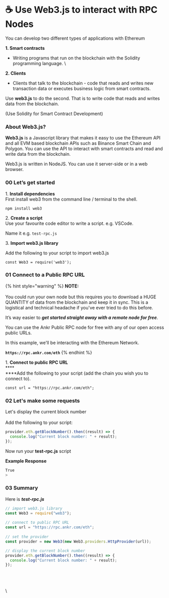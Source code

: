 # ☕ Use Web3.js to interact with RPC Nodes

You can develop two different types of applications with Ethereum

**1. Smart contracts** 
- Writing programs that run on the blockchain with the Solidity programming language. \

**2. Clients**
- Clients that talk to the blockchain - code that reads and writes new transaction data or executes business logic from smart contracts.&#x20;

Use **web3.js** to do the second. That is to write code that reads and writes data from the blockchain.

(Use Solidity for Smart Contract Development)

### About Web3.js?

**Web3.js** is a Javascript library that makes it easy to use the Ethereum API and all EVM based blockchain APIs such as Binance Smart Chain and Polygon. You can use the API to interact with smart contracts and read and write data from the blockchain.

Web3.js is written in NodeJS. You can use it server-side or in a web browser.

### 00 Let’s get started&#x20;

1\. **Install dependencies**\
First install web3 from the command line / terminal to the shell.&#x20;

`npm install web3`

2\. **Create a script**\
Use your favourite code editor to write a script. e.g. VSCode.&#x20;

Name it e.g. `test-rpc.js`

3\. **Import web3.js library**

Add the following to your script to import web3.js

`const Web3 = require('web3');`

### 01 Connect to a Public RPC URL

{% hint style="warning" %}
**NOTE:**\
\
You could run your own node but this requires you to download a HUGE QUANTITY of data from the blockchain and keep it in sync. This is a logistical and technical headache if you've ever tried to do this before.

It’s way easier to _**get started straight away with a remote node for free**_.&#x20;

You can use the Ankr Public RPC node for free with any of our open access public URLs.

In this example, we'll be interacting with the Ethereum Network.&#x20;

**`https://rpc.ankr.com/eth`**
{% endhint %}

1\. **Connect to public RPC URL**\
****\
****Add the following to your script (add the chain you wish you to connect to).&#x20;

`const url = "https://rpc.ankr.com/eth";`

### 02 Let's make some requests

Let's display the current block number\
\
Add the following to your script:

```javascript
provider.eth.getBlockNumber().then((result) => {
  console.log("Current block number: " + result);
});
```

Now run your **test-rpc.js** script&#x20;

**Example Response**

```javascript
True
>
```

### 03 Summary

Here is _**test-rpc.js**_&#x20;

```javascript
// import web3.js library
const Web3 = require("web3");
 
// connect to public RPC URL
const url = "https://rpc.ankr.com/eth";
 
// set the provider
const provider = new Web3(new Web3.providers.HttpProvider(url));

// display the current block number
provider.eth.getBlockNumber().then((result) => {
  console.log("Current block number: " + result);
});
```

\
\
\
\

